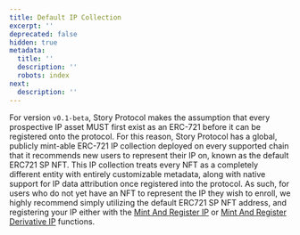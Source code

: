 ```yaml
---
title: Default IP Collection
excerpt: ''
deprecated: false
hidden: true
metadata:
  title: ''
  description: ''
  robots: index
next:
  description: ''
---
```

For version `v0.1-beta`, Story Protocol makes the assumption that every prospective IP asset MUST first exist as an ERC-721 before it can be registered onto the protocol. For this reason, Story Protocol has a global, publicly mint-able ERC-721 IP collection deployed on every supported chain that it recommends new users to represent their IP on, known as the default ERC721 SP NFT. This IP collection treats every NFT as a completely different entity with entirely customizable metadata, along with native support for IP data attribution once registered into the protocol. As such, for users who do not yet have an NFT to represent the IP they wish to enroll, we highly recommend simply utilizing the default ERC721 SP NFT address, and registering your IP either with the [Mint And Register IP](doc:mint-and-register-ip) or [Mint And Register Derivative IP](doc:mint-and-register-derivative-ip) functions.
